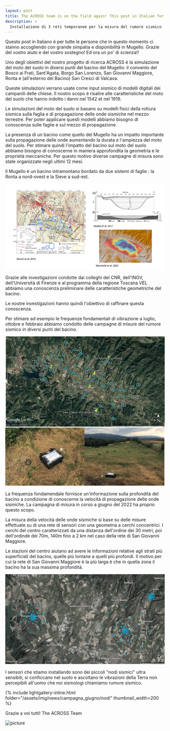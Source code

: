 ```yaml
---
layout: post
title: The ACROSS team is on the field again! This post in Italian for our friends in Mugello!!
description: >
  Installazione di 3 reti temporanee per la misura del rumore sismico
---
```


Questo post in Italiano è per tutte le persone che in questo momento ci stanno accogliendo con grande simpatia e disponibilità in Mugello.
Grazie del vostro aiuto e del vostro sostegno! 
Ed ora un po' di scienza!!

Uno degli obiettivi del nostro progetto di ricerca ACROSS è la simulazione del moto del suolo in diversi punti del bacino del Mugello: il convento del Bosco ai Frati, Sant'Agata, Borgo San Lorenzo, San Giovanni Maggiore, Ronta e (all'esterno del Bacino) San Cresci di Valcava.

Queste simulazioni verrano usate come input sismico di modelli digitali dei campanili delle chiese. Il nostro scopo è risalire alle caratteristiche del moto del suolo che hanno indotto i danni nel 1542 et nel 1919.

Le simulazioni del moto del suolo si basano su modelli fisici della rottura sismica sulla faglia e di propagazione delle onde sismiche nel mezzo terrestre. Per poter applicare questi modelli abbiamo bisogno di conoscenza sulle faglie e sul mezzo di propagazione. 

La presenza di un bacino come quello del Mugello ha un impatto importante sulla propagazione delle onde aumentando la durata e l'ampiezza del moto del suolo. 
Per stimare quindi l'impatto del bacino sul moto del suolo abbiamo bisogno di conoscerne in maniera approfondita la geometria e le proprietà meccaniche. Per questo motivo diverse campagne di misura sono state organizzate negli ultimi 12 mesi.

Il Mugello è un bacino intramontano bordato da due sistemi di faglie : la Ronta a nord-ovest e la Sieve a sud-est.

![picture](/assets/img/news/campagna_giugno2022/Mugello.jpg) 

Grazie alle investigazioni condotte dai colleghi del CNR, dell'INGV, dell'Università di Firenze e al programma della regione Toscana VEL abbiamo una conoscenza preliminare delle caratteristiche geometriche del bacino.

Le nostre investigazioni hanno quindi l'obiettivo di raffinare questa conoscenza.

Per stimare ad esempio le frequenze fondamentali di vibrazione a luglio, ottobre e febbraio abbiamo condotto delle campagne di misure del rumore sismico in diversi punti del bacino.

![picture](/assets/img/news/campagna_giugno2022/HVsurvey.jpg) 

La frequenza fondamendale fornisce un'informazione sulla profondità del bacino a condizione di conoscerne la velocità di propagazione delle onde sismiche.
La campagna di misura in corso a giugno del 2022 ha proprio questo scopo.

La misura della velocità delle onde sismiche si base su delle misure effettuate su di una rete di sensori con una geometria a cerchi concentrici. I cerchi del centro caratterizzati da una distanza dell'ordine dei 30 metri, poi dell'ordinde dei 70m, 140m fino a 2 km nel caso della rete di San Giovanni Maggiore.

Le stazioni del centro aiutano ad avere le informazioni relative agli strati più superficiali del bacino, quelle più lontane a quelli più profondi. 
Il motivo per cui la rete di San Giovanni Maggiore è la più larga è che in quella zona il bacino ha la sua massima profondità.

![picture](/assets/img/news/campagna_giugno2022/Reti.jpg) 

I sensori che stiamo installando sono dei piccoli "nodi sismici" ultra sensibili, si conficcano nel suolo e ascoltano le vibrazioni della Terra non percepibili all'uomo che noi sismologi chiamiamo rumore sismico.

{% include lightgallery-inline.html folder="/assets/img/news/campagna_giugno/nodi" thumbnail_width=200 %}


Grazie a voi tutti!
The ACROSS Team


![picture](/assets/img/news/campagna_giugno2022/Debriefing.jpg)



